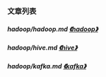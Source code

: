 
[@id]: README.md 
[@title]: hadoop
[@location]: docs/hadoop/README.md
[@author]: leity
[@date]: 2021-08-14

### 文章列表

##### hadoop/hadoop.md  [《hadoop》](hadoop/hadoop.md)
##### hadoop/hive.md  [《hive》](hadoop/hive.md)
##### hadoop/kafka.md  [《kafka》](hadoop/kafka.md)
